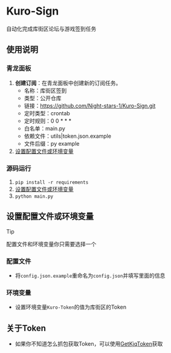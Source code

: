 <!--
 * @Author: Night-stars-1 nujj1042633805@gmail.com
 * @Date: 2024-10-26 19:27:59
 * @LastEditors: Night-stars-1 nujj1042633805@gmail.com
 * @LastEditTime: 2024-10-27 17:29:34
-->
# Kuro-Sign
自动化完成库街区论坛与游戏签到任务

## 使用说明

### 青龙面板
1. **创建订阅**：在青龙面板中创建新的订阅任务。
   - 名称：库街区签到
   - 类型：公开仓库
   - 链接：<https://github.com/Night-stars-1/Kuro-Sign.git>
   - 定时类型：crontab
   - 定时规则：0 0 * * *
   - 白名单：main.py
   - 依赖文件：utils|token.json.example
   - 文件后缀：py example
2. [设置配置文件或环境变量](#设置配置文件或环境变量)

### 源码运行
1. `pip install -r requirements`
2. [设置配置文件或环境变量](#设置配置文件或环境变量)
3. `python main.py`

## 设置配置文件或环境变量
> [!TIP]
> 配置文件和环境变量你只需要选择一个
### 配置文件
- 将`config.json.example`重命名为`config.json`并填写里面的信息
### 环境变量
- 设置环境变量`Kuro-Token`的值为库街区的Token

## 关于Token
- 如果你不知道怎么抓包获取Token，可以使用[GetKjqToken](https://github.com/Night-stars-1/GetKjqToken)获取
